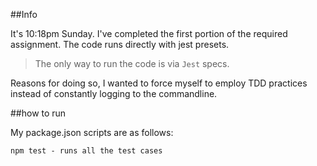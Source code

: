 ##Info

It's 10:18pm Sunday. I've completed the first portion of the required assignment. The code runs directly with jest presets.

> The only way to run the code is via `Jest` specs.

Reasons for doing so, I wanted to force myself to employ TDD practices instead of constantly logging to the commandline.

##how to run

My package.json scripts are as follows:

```
npm test - runs all the test cases
```